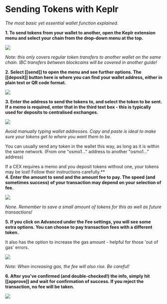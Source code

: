 # Sending Tokens with Keplr

*The most basic yet essential wallet function explained.*

**1. To send tokens from your wallet to another, open the Keplr extension menu and select your chain from the drop-down menu at the top.**

![](https://image.scribehow-prod.com/d3YAIXDdQ0jkZGWC1AQ4A_YarZARNR3-KXFji22ZvE4/zoom:1.5013404825737264/enlarge:true/crop:746:420:nowe:369:261/wm:0:nowe:535:289:0.08928571428571429/aHR0cHM6Ly9jb2xvbnktcmVjb3JkZXIuczMuYW1hem9uYXdzLmNvbS9maWxlcy8yMDIyLTExLTEwLzNiMzNiMDlmLTY2YzYtNDFlNC04YzI5LWNiNmZmNTljMTU3My9zY3JlZW5zaG90LnBuZw)

*Note: this only covers regular token transfers to another wallet on the same chain. IBC transfers between blockcains will be covered in another guide!*

**2. Select [[send]] to open the menu and see further options. 
The [[deposit]] button here is where you can find your wallet address, either in plain text or QR code format.**

![](https://image.scribehow-prod.com/OwoB1ttfMpO0VsNSBZ9FjFYtLYyGKMlJaaRnSnR45Ns/zoom:1.5013404825737264/enlarge:true/crop:746:420:nowe:369:261/wm:0:nowe:535:289:0.08928571428571429/aHR0cHM6Ly9jb2xvbnktcmVjb3JkZXIuczMuYW1hem9uYXdzLmNvbS9maWxlcy8yMDIyLTExLTEwLzZkNTc5MWVhLTlkNWUtNDBlNi1iYTY1LTIwZDJiOTYwZDcwNy9zY3JlZW5zaG90LnBuZw)

**3. Enter the address to send the tokens to, and select the token to be sent. If a memo is required, enter that in the third text box - this is typically used for deposits to centralised exchanges.**

![](https://image.scribehow-prod.com/nN2lXOTyhtlpH3cKRLkCD_qkf7c6Rnd8QWrVbNF83hc/zoom:1.5013404825737264/enlarge:true/crop:746:420:nowe:369:261/wm:0:nowe:535:289:0.08928571428571429/aHR0cHM6Ly9jb2xvbnktcmVjb3JkZXIuczMuYW1hem9uYXdzLmNvbS9maWxlcy8yMDIyLTExLTEwLzI2ZTAxY2VjLWZjZTAtNGE3MS05OGFlLTgzZDY2NWQ1YzY1Ni9zY3JlZW5zaG90LnBuZw)

*Avoid manually typing wallet addresses. Copy and paste is ideal to make sure your tokens get to where you want them to be.*

You can usually send any token in the wallet this way, as long as it is within the same network. (From one "osmo1..." address to another "osmo1..." address)

If a CEX requires a memo and you deposit tokens without one, your tokens may be lost! Follow their instructions carefully.**
<br>
**4. Enter the amount to send and the amount fee to pay. The speed (and sometimes success) of your transaction may depend on your selection of fee.**

![](https://image.scribehow-prod.com/UWZ-eRTCbMAx1UB-HaxFgPi6YJ8LKKytVMVuEmuNKKU/zoom:1.5013404825737264/enlarge:true/crop:746:420:nowe:369:261/wm:0:nowe:535:289:0.08928571428571429/aHR0cHM6Ly9jb2xvbnktcmVjb3JkZXIuczMuYW1hem9uYXdzLmNvbS9maWxlcy8yMDIyLTExLTEwLzgxNWUwMjE1LTcwN2QtNDc1Ny04YzhhLTI5YWJmNTUwYjA0NC9zY3JlZW5zaG90LnBuZw)

*None. Remember to save a small amount of tokens for this as well as future transactions!*

**5. If you click on Advanced under the Fee settings, you will see some extra options. You can choose to pay transaction fees with a different token.**

It also has the option to increase the gas amount - helpful for those 'out of gas' errors.

![](https://image.scribehow-prod.com/FoYiNes9Pubj-sFvsSEKJPZYzKcUKk7CeUbtnf8jFJ0/zoom:1.5013404825737264/enlarge:true/crop:746:420:nowe:369:261/wm:0:nowe:535:289:0.08928571428571429/aHR0cHM6Ly9jb2xvbnktcmVjb3JkZXIuczMuYW1hem9uYXdzLmNvbS9maWxlcy8yMDIyLTExLTEwLzEwYTBjMTgzLWUzMTktNDZhMC1hMDNkLWYwZDVlNGZiNDBhMy9zY3JlZW5zaG90LnBuZw)

*Note: When increasing gas, the fee will also rise. Be careful!*

**6. After you've confirmed (and double-checked!) the info, simply hit [[approve]] and wait for confirmation of success. If you reject the transaction, no fee will be taken.**

![](https://image.scribehow-prod.com/DThqqZG-eULTu9gerTEaBvBWU8070Gk8wPBoSCcCf20/zoom:1.5013404825737264/enlarge:true/crop:746:420:nowe:369:261/wm:0:nowe:535:289:0.08928571428571429/aHR0cHM6Ly9jb2xvbnktcmVjb3JkZXIuczMuYW1hem9uYXdzLmNvbS9maWxlcy8yMDIyLTExLTEwL2RkZGI5NjM2LWEzNmMtNDIyNC1hOTA1LTI4ZjU1Mjc2NGM0YS9zY3JlZW5zaG90LnBuZw)



